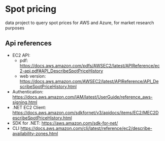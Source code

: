 # Spot pricing

data project to query spot prices for AWS and Azure, for market research purposes

## Api references

* EC2 API: 
    * pdf: <https://docs.aws.amazon.com/pdfs/AWSEC2/latest/APIReference/ec2-api.pdf#API_DescribeSpotPriceHistory>
    * web version: <https://docs.aws.amazon.com/AWSEC2/latest/APIReference/API_DescribeSpotPriceHistory.html>
* Authentication: <https://docs.aws.amazon.com/IAM/latest/UserGuide/reference_aws-signing.html>
* .NET EC2 Client: <https://docs.aws.amazon.com/sdkfornet/v3/apidocs/items/EC2/MEC2DescribeSpotPriceHistory.html>
* SDK for .NET: <https://aws.amazon.com/sdk-for-net/>
* CLI <https://docs.aws.amazon.com/cli/latest/reference/ec2/describe-availability-zones.html>